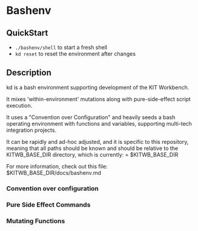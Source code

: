 # Bashenv

## QuickStart

- ```./bashenv/shell``` to start a fresh shell
- ```kd reset``` to reset the environment after changes

## Description

kd is a bash environment supporting development of the KIT Workbench.

It mixes 'within-environment' mutations along with pure-side-effect script
execution.

It uses a "Convention over Configuration" and heavily seeds a bash operating
environment with functions and variables, supporting multi-tech integration
projects.

It can be rapidly and ad-hoc adjusted, and it is specific to this repository,
meaning that all paths should be known and should be relative to the
KITWB_BASE_DIR directory, which is currently:
 = $KITWB_BASE_DIR

For more information, check out this file:
$KITWB_BASE_DIR/docs/bashenv.md

### Convention over configuration

### Pure Side Effect Commands

### Mutating Functions


